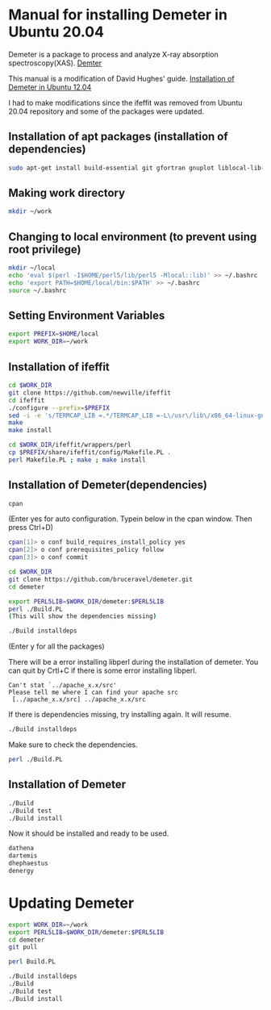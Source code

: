 # Manual for installing Demeter in Ubuntu 20.04
Demeter is a package to process and analyze X-ray absorption spectroscopy(XAS).
[Demter](https://github.com/bruceravel/demeter)

This manual is a modification of David Hughes' guide. 
[Installation of Demeter in Ubuntu 12.04](http://bruceravel.github.io/demeter/documents/SinglePage/demeter_nonroot.html)

I had to make modifications since the ifeffit was removed from Ubuntu 20.04 repository and some of the packages were updated.

## Installation of apt packages (installation of dependencies)
```bash
sudo apt-get install build-essential git gfortran gnuplot liblocal-lib-perl libx11-dev libncurses5-dev libpng-dev libwxgtk3.0-gtk3-dev libmodule-build-perl libwx-perl xauth xterm pgplot5
```

## Making work directory
```bash
mkdir ~/work
```

## Changing to local environment (to prevent using root privilege)
```bash
mkdir ~/local
echo 'eval $(perl -I$HOME/perl5/lib/perl5 -Mlocal::lib)' >> ~/.bashrc
echo 'export PATH=$HOME/local/bin:$PATH' >> ~/.bashrc
source ~/.bashrc
```

## Setting Environment Variables
```bash
export PREFIX=$HOME/local
export WORK_DIR=~/work
```

## Installation of ifeffit
```bash
cd $WORK_DIR
git clone https://github.com/newville/ifeffit
cd ifeffit
./configure --prefix=$PREFIX
sed -i -e 's/TERMCAP_LIB =.*/TERMCAP_LIB =-L\/usr\/lib\/x86_64-linux-gnu\/ -lncurses/g' src/cmdline/Makefile
make
make install

cd $WORK_DIR/ifeffit/wrappers/perl
cp $PREFIX/share/ifeffit/config/Makefile.PL .
perl Makefile.PL ; make ; make install
```

## Installation of Demeter(dependencies)
```bash
cpan
```
(Enter yes for auto configuration. Typein below in the cpan window. Then press Ctrl+D)

``` bash
cpan[1]> o conf build_requires_install_policy yes
cpan[2]> o conf prerequisites_policy follow
cpan[3]> o conf commit
```

```bash
cd $WORK_DIR
git clone https://github.com/bruceravel/demeter.git
cd demeter

export PERL5LIB=$WORK_DIR/demeter:$PERL5LIB
perl ./Build.PL
(This will show the dependencies missing)

./Build installdeps
```
(Enter y for all the packages)

There will be a error installing libperl during the installation of demeter.
You can quit by Crtl+C if there is some error installing libperl.
```
Can't stat `../apache_x.x/src'
Please tell me where I can find your apache src
 [../apache_x.x/src] ../apache_x.x/src
```

If there is dependencies missing, try installing again. It will resume.
```bash
./Build installdeps
```

Make sure to check the dependencies.
```bash
perl ./Build.PL
```

## Installation of Demeter
```bash
./Build
./Build test
./Build install
````

Now it should be installed and ready to be used.

```bash
dathena
dartemis
dhephaestus
denergy
```

# Updating Demeter

```bash
export WORK_DIR=~/work
export PERL5LIB=$WORK_DIR/demeter:$PERL5LIB
cd demeter
git pull

perl Build.PL

./Build installdeps
./Build
./Build test
./Build install
```


